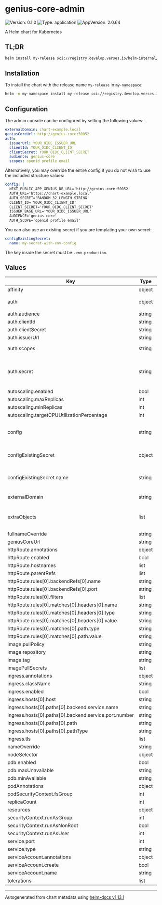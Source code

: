 # genius-core-admin

![Version: 0.1.0](https://img.shields.io/badge/Version-0.1.0-informational?style=flat-square) ![Type: application](https://img.shields.io/badge/Type-application-informational?style=flat-square) ![AppVersion: 2.0.64](https://img.shields.io/badge/AppVersion-2.0.64-informational?style=flat-square)

A Helm chart for Kubernetes

## TL;DR
```bash
helm install my-release oci://registry.develop.verses.io/helm-internal/genius-core-admin
```

## Installation
To install the chart with the release name `my-release` in `my-namespace`:
```bash
helm -n my-namespace install my-release oci://registry.develop.verses.io/helm-internal/genius-core-admin
```

## Configuration
The admin console can be configured by setting the following values:
```yaml
externalDomain: chart-example.local
geniusCoreUrl: http://genius-core:50052
auth:
  issuerUrl: YOUR_OIDC_ISSUER_URL
  clientId: YOUR_OIDC_CLIENT_ID
  clientSecret: YOUR_OIDC_CLIENT_SECRET
  audience: genius-core
  scopes: openid profile email
```

Alternatively, you may override the entire config if you do not wish to use the included structure values:
```yaml
config: |
  NEXT_PUBLIC_APP_GENIUS_DB_URL='http://genius-core:50052'
  AUTH_URL='https://chart-example.local'
  AUTH_SECRET='RANDOM_32_LENGTH_STRING'
  CLIENT_ID='YOUR_OIDC_CLIENT_ID'
  CLIENT_SECRET='YOUR_OIDC_CLIENT_SECRET'
  ISSUER_BASE_URL='YOUR_OIDC_ISSUER_URL'
  AUDIENCE='genius-core'
  AUTH_SCOPE='openid profile email'
```

You can also use an existing secret if you are templating your own secret:
```yaml
configExistingSecret:
  name: my-secret-with-env-config
```
The key inside the secret must be `.env.production`.

## Values

| Key | Type | Default | Description |
|-----|------|---------|-------------|
| affinity | object | `{}` |  |
| auth | object | `{"audience":"genius-core","clientId":"","clientSecret":"","issuerUrl":"","scopes":"openid profile email","secret":""}` | Auth configuration |
| auth.audience | string | `"genius-core"` | Audience (optional) |
| auth.clientId | string | `""` | Client ID |
| auth.clientSecret | string | `""` | Client Secret |
| auth.issuerUrl | string | `""` | Issuer URL |
| auth.scopes | string | `"openid profile email"` | Space-separated list of OIDC scopes |
| auth.secret | string | `""` | Auth secret. Can be generated with `openssl rand -hex 32`. Defaults to a helm autogenerated value. |
| autoscaling.enabled | bool | `false` |  |
| autoscaling.maxReplicas | int | `100` |  |
| autoscaling.minReplicas | int | `1` |  |
| autoscaling.targetCPUUtilizationPercentage | int | `80` |  |
| config | string | `"NEXT_PUBLIC_APP_GENIUS_DB_URL={{ .Values.geniusCoreUrl | squote }}\nAUTH_URL={{ printf \"https://%s/api/auth\" .Values.externalDomain | squote }}\nAUTH_SECRET={{ .Values.auth.secret | randAlphaNum 32 | squote }}\nCLIENT_ID={{ .Values.auth.clientId | squote }}\nCLIENT_SECRET={{ .Values.auth.clientSecret | squote }}\nISSUER_BASE_URL={{ .Values.auth.issuerUrl | squote }}\nAUDIENCE={{ .Values.auth.audience | squote }}\nAUTH_SCOPE={{ .Values.auth.scopes | squote }}\n"` | Secret configuration |
| configExistingSecret | object | `{"name":""}` | Reference an existing secret containing the env configuration |
| configExistingSecret.name | string | `""` | Name of the secret. The key inside the secret must be `.env.production` |
| externalDomain | string | `"chart-example.local"` | Externally reachable domain |
| extraObjects | list | `[]` | Extra K8s manifests to deploy # Note: Supports use of custom Helm templates |
| fullnameOverride | string | `""` |  |
| geniusCoreUrl | string | `"http://genius-core:50052"` |  |
| httpRoute.annotations | object | `{}` |  |
| httpRoute.enabled | bool | `false` |  |
| httpRoute.hostnames | list | `[]` |  |
| httpRoute.parentRefs | list | `[]` |  |
| httpRoute.rules[0].backendRefs[0].name | string | `"{{ include \"genius-core-admin.fullname\" . }}"` |  |
| httpRoute.rules[0].backendRefs[0].port | string | `"{{ .Values.service.port }}"` |  |
| httpRoute.rules[0].filters | list | `[]` |  |
| httpRoute.rules[0].matches[0].headers[0].name | string | `"host"` |  |
| httpRoute.rules[0].matches[0].headers[0].type | string | `"Exact"` |  |
| httpRoute.rules[0].matches[0].headers[0].value | string | `"chart-example.local"` |  |
| httpRoute.rules[0].matches[0].path.type | string | `"PathPrefix"` |  |
| httpRoute.rules[0].matches[0].path.value | string | `"/"` |  |
| image.pullPolicy | string | `"IfNotPresent"` |  |
| image.repository | string | `"ghcr.io/versestech/genius-core-admin"` |  |
| image.tag | string | `""` |  |
| imagePullSecrets | list | `[]` |  |
| ingress.annotations | object | `{}` |  |
| ingress.className | string | `""` |  |
| ingress.enabled | bool | `false` |  |
| ingress.hosts[0].host | string | `"chart-example.local"` |  |
| ingress.hosts[0].paths[0].backend.service.name | string | `"{{ include \"genius-core-admin.fullname\" . }}"` |  |
| ingress.hosts[0].paths[0].backend.service.port.number | string | `"{{ .Values.service.port }}"` |  |
| ingress.hosts[0].paths[0].path | string | `"/"` |  |
| ingress.hosts[0].paths[0].pathType | string | `"Prefix"` |  |
| ingress.tls | list | `[]` |  |
| nameOverride | string | `""` |  |
| nodeSelector | object | `{}` |  |
| pdb.enabled | bool | `false` |  |
| pdb.maxUnavailable | string | `""` |  |
| pdb.minAvailable | string | `""` |  |
| podAnnotations | object | `{}` |  |
| podSecurityContext.fsGroup | int | `65532` |  |
| replicaCount | int | `1` |  |
| resources | object | `{}` |  |
| securityContext.runAsGroup | int | `65532` |  |
| securityContext.runAsNonRoot | bool | `true` |  |
| securityContext.runAsUser | int | `65532` |  |
| service.port | int | `3000` |  |
| service.type | string | `"ClusterIP"` |  |
| serviceAccount.annotations | object | `{}` |  |
| serviceAccount.create | bool | `true` |  |
| serviceAccount.name | string | `""` |  |
| tolerations | list | `[]` |  |

----------------------------------------------
Autogenerated from chart metadata using [helm-docs v1.13.1](https://github.com/norwoodj/helm-docs/releases/v1.13.1)
